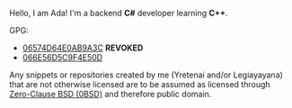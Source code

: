 Hello, I am Ada! I'm a backend **C#** developer learning **C++**.

GPG:
- [06574D64E0AB9A3C](https://raw.githubusercontent.com/yretenai/yretenai/develop/06574D64E0AB9A3C.gpg) **REVOKED**
- [066E56D5C9F4E50D](https://raw.githubusercontent.com/yretenai/yretenai/develop/066E56D5C9F4E50D.gpg)

Any snippets or repositories created by me (Yretenai and/or Legiayayana) that are not otherwise licensed are to be assumed as licensed
through [Zero-Clause BSD (0BSD)](https://choosealicense.com/licenses/0bsd/) and therefore public domain.
